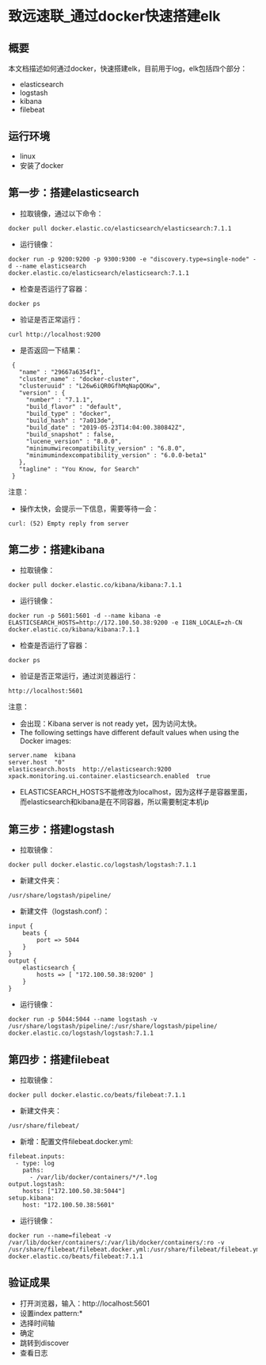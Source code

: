 # 致远速联_通过docker快速搭建elk

## 概要
本文档描述如何通过docker，快速搭建elk，目前用于log，elk包括四个部分：
- elasticsearch
- logstash
- kibana
- filebeat

## 运行环境
- linux
- 安装了docker

## 第一步：搭建elasticsearch
- 拉取镜像，通过以下命令：

```
docker pull docker.elastic.co/elasticsearch/elasticsearch:7.1.1
```

- 运行镜像：

```
docker run -p 9200:9200 -p 9300:9300 -e "discovery.type=single-node" -d --name elasticsearch docker.elastic.co/elasticsearch/elasticsearch:7.1.1
```

- 检查是否运行了容器：

```
docker ps
```

- 验证是否正常运行：

```
curl http://localhost:9200
```

- 是否返回一下结果：

```
 { 
   "name" : "29667a6354f1", 
   "cluster_name" : "docker-cluster", 
   "clusteruuid" : "L26w6iQR0GfhMqNapQOKw", 
   "version" : { 
     "number" : "7.1.1", 
     "build_flavor" : "default", 
     "build_type" : "docker", 
     "build_hash" : "7a013de", 
     "build_date" : "2019-05-23T14:04:00.380842Z", 
     "build_snapshot" : false, 
     "lucene_version" : "8.0.0", 
     "minimumwirecompatibility_version" : "6.8.0", 
     "minimumindexcompatibility_version" : "6.0.0-beta1" 
   }, 
   "tagline" : "You Know, for Search" 
 } 
```

注意：
- 操作太快，会提示一下信息，需要等待一会：

```
curl: (52) Empty reply from server
```

## 第二步：搭建kibana
- 拉取镜像：
```
docker pull docker.elastic.co/kibana/kibana:7.1.1
```
- 运行镜像：
```
docker run -p 5601:5601 -d --name kibana -e ELASTICSEARCH_HOSTS=http://172.100.50.38:9200 -e I18N_LOCALE=zh-CN docker.elastic.co/kibana/kibana:7.1.1 
```
- 检查是否运行了容器：
```
docker ps
```
- 验证是否正常运行，通过浏览器运行：
```
http://localhost:5601
```

注意：
- 会出现：Kibana server is not ready yet，因为访问太快。
- The following settings have different default values when using the Docker images:

```
server.name  kibana 
server.host  "0" 
elasticsearch.hosts  http://elasticsearch:9200 
xpack.monitoring.ui.container.elasticsearch.enabled  true 
```

- ELASTICSEARCH_HOSTS不能修改为localhost，因为这样子是容器里面，而elasticsearch和kibana是在不同容器，所以需要制定本机ip

## 第三步：搭建logstash
- 拉取镜像：

```
docker pull docker.elastic.co/logstash/logstash:7.1.1
```

- 新建文件夹：

```
/usr/share/logstash/pipeline/
```

- 新建文件（logstash.conf）：

```
input {
    beats {
        port => 5044
    }
}
output {
    elasticsearch {
        hosts => [ "172.100.50.38:9200" ]
    }
}
```

- 运行镜像：

```
docker run -p 5044:5044 --name logstash -v /usr/share/logstash/pipeline/:/usr/share/logstash/pipeline/ docker.elastic.co/logstash/logstash:7.1.1
```

## 第四步：搭建filebeat
- 拉取镜像：

```
docker pull docker.elastic.co/beats/filebeat:7.1.1
```

- 新建文件夹：

```
/usr/share/filebeat/
```

- 新增：配置文件filebeat.docker.yml:

```
filebeat.inputs:
  - type: log
    paths:
      - /var/lib/docker/containers/*/*.log
output.logstash:
    hosts: ["172.100.50.38:5044"]
setup.kibana:
    host: "172.100.50.38:5601"
```

- 运行镜像：

```
docker run --name=filebeat -v /var/lib/docker/containers/:/var/lib/docker/containers/:ro -v /usr/share/filebeat/filebeat.docker.yml:/usr/share/filebeat/filebeat.yml docker.elastic.co/beats/filebeat:7.1.1
```

## 验证成果
- 打开浏览器，输入：http://localhost:5601
- 设置index pattern:*
- 选择时间轴
- 确定
- 跳转到discover
- 查看日志